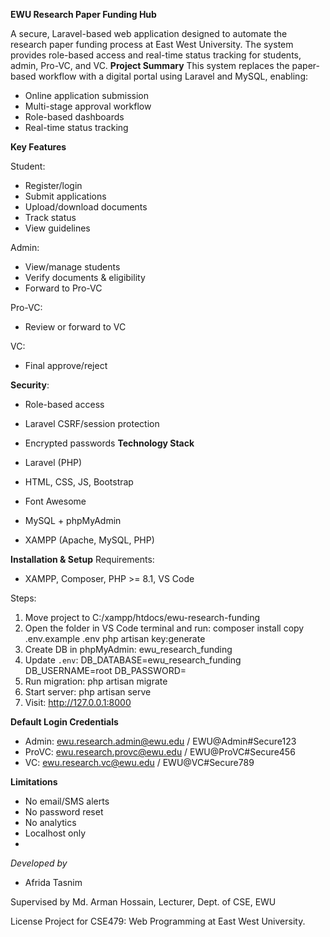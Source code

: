**EWU Research Paper Funding Hub**

A secure, Laravel-based web application designed to automate the research paper funding process at East
West University. The system provides role-based access and real-time status tracking for students, admin, Pro-VC, and VC.
**Project Summary**
This system replaces the paper-based workflow with a digital portal using Laravel and MySQL, enabling:
- Online application submission
- Multi-stage approval workflow
- Role-based dashboards
- Real-time status tracking
  
**Key Features**
  
Student:
- Register/login
- Submit applications
- Upload/download documents
- Track status
- View guidelines
  
Admin:
- View/manage students
- Verify documents & eligibility
- Forward to Pro-VC

Pro-VC:
- Review or forward to VC
  
VC:
- Final approve/reject

**Security**:

- Role-based access
- Laravel CSRF/session protection
- Encrypted passwords
**Technology Stack**
  
- Laravel (PHP)
- HTML, CSS, JS, Bootstrap
- Font Awesome
- MySQL + phpMyAdmin
- XAMPP (Apache, MySQL, PHP)
  
**Installation & Setup**
Requirements:
- XAMPP, Composer, PHP >= 8.1, VS Code
  
Steps:
1. Move project to C:/xampp/htdocs/ewu-research-funding
2. Open the folder in VS Code terminal and run:
 composer install
 copy .env.example .env
 php artisan key:generate
3. Create DB in phpMyAdmin: ewu_research_funding
4. Update `.env`:
 DB_DATABASE=ewu_research_funding
 DB_USERNAME=root
 DB_PASSWORD=
5. Run migration:
 php artisan migrate
6. Start server:
 php artisan serve
7. Visit: http://127.0.0.1:8000
   
**Default Login Credentials**
- Admin: ewu.research.admin@ewu.edu / EWU@Admin#Secure123
- ProVC: ewu.research.provc@ewu.edu / EWU@ProVC#Secure456
- VC: ewu.research.vc@ewu.edu / EWU@VC#Secure789
  
**Limitations**
- No email/SMS alerts
- No password reset
- No analytics
- Localhost only
- 
*Developed by*
- Afrida Tasnim 

Supervised by
Md. Arman Hossain, Lecturer, Dept. of CSE, EWU

License
Project for CSE479: Web Programming at East West University.
